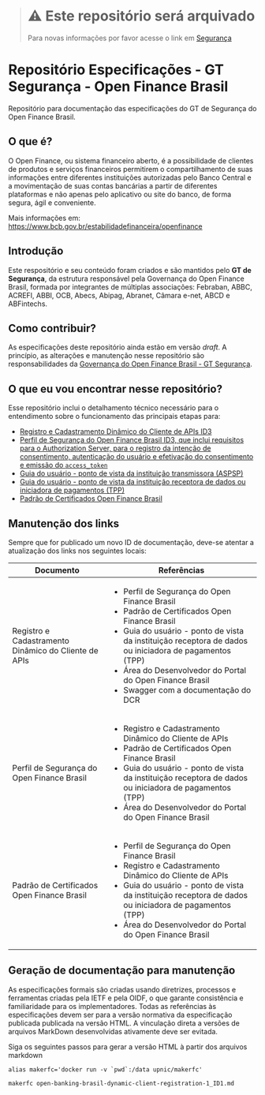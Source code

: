 > # :warning: Este repositório será arquivado  
> Para novas informações por favor acesse o link em [Segurança](https://openfinancebrasil.atlassian.net/wiki/spaces/OF/pages/17378160/Seguran+a)
 
# Repositório Especificações - GT Segurança - Open Finance Brasil

Repositório para documentação das especificações do GT de Segurança do Open Finance Brasil.

## O que é?

O Open Finance, ou sistema financeiro aberto, é a possibilidade de clientes de produtos e serviços financeiros permitirem o compartilhamento de suas informações entre diferentes instituições autorizadas pelo Banco Central e a movimentação de suas contas bancárias a partir de diferentes plataformas e não apenas pelo aplicativo ou site do banco, de forma segura, ágil e conveniente.

Mais informações em: https://www.bcb.gov.br/estabilidadefinanceira/openfinance

## Introdução

Este respositório e seu conteúdo foram criados e são mantidos pelo **GT de Segurança**, da estrutura responsável pela Governança do Open Finance Brasil, formada por integrantes de múltiplas associações: Febraban, ABBC, ACREFI, ABBI, OCB, Abecs, Abipag, Abranet, Câmara e-net, ABCD e ABFintechs.

## Como contribuir?

As especificações deste repositório ainda estão em versão *draft*. A princípio, as alterações e manutenção nesse repositório são responsabilidades da [Governança do Open Finance Brasil - GT Segurança](mailto:gt-seguranca@openfinancebrasil.org.br).

## O que eu vou encontrar nesse repositório?

Esse repositório inclui o detalhamento técnico necessário para o entendimento sobre o funcionamento das principais etapas para:

 - [Registro e Cadastramento Dinâmico do Cliente de APIs ID3](https://openbanking-brasil.github.io/specs-seguranca/open-banking-brasil-dynamic-client-registration-1_ID3-ptbr.html)
 - [Perfil de Segurança do Open Finance Brasil ID3, que inclui requisitos para o Authorization Server, para o registro da intenção de consentimento, autenticação do usuário e efetivação do consentimento e emissão do `access_token`](https://openbanking-brasil.github.io/specs-seguranca/open-banking-brasil-financial-api-1_ID3-ptbr.html)
 - [Guia do usuário - ponto de vista da instituição transmissora (ASPSP)](https://openbanking-brasil.github.io/specs-seguranca/aspsp-user-guide-ptbr.html)
 - [Guia do usuário - ponto de vista da instituição receptora de dados ou iniciadora de pagamentos (TPP)](https://openbanking-brasil.github.io/specs-seguranca/tpp-user-guide-ptbr.html)
 - [Padrão de Certificados Open Finance Brasil](https://openbanking-brasil.github.io/specs-seguranca/open-banking-brasil-certificate-standards-1_ID1-ptbr.html)

## Manutenção dos links

Sempre que for publicado um novo ID de documentação, deve-se atentar a atualização dos links nos seguintes locais:

|Documento|Referências|
|------------------------------------------|---------------------------------------------------------------------------------------------------|
|Registro e Cadastramento Dinâmico do Cliente de APIs|<ul><li>Perfil de Segurança do Open Finance Brasil</li><li>Padrão de Certificados Open Finance Brasil</li><li>Guia do usuário - ponto de vista da instituição receptora de dados ou iniciadora de pagamentos (TPP)</li><li>Área do Desenvolvedor do Portal do Open Finance Brasil</li><li>Swagger com a documentação do DCR</li></ul>|
|Perfil de Segurança do Open Finance Brasil|<ul><li>Registro e Cadastramento Dinâmico do Cliente de APIs</li><li>Padrão de Certificados Open Finance Brasil</li><li>Guia do usuário - ponto de vista da instituição receptora de dados ou iniciadora de pagamentos (TPP)</li><li>Área do Desenvolvedor do Portal do Open Finance Brasil</li></ul>|
|Padrão de Certificados Open Finance Brasil|<ul><li>Perfil de Segurança do Open Finance Brasil</li><li>Registro e Cadastramento Dinâmico do Cliente de APIs</li><li>Guia do usuário - ponto de vista da instituição receptora de dados ou iniciadora de pagamentos (TPP)</li><li>Área do Desenvolvedor do Portal do Open Finance Brasil</li></ul>|

## Geração de documentação para manutenção

As especificações formais são criadas usando diretrizes, processos e ferramentas criadas pela IETF e pela OIDF, o que garante consistência e familiaridade para os implementadores. Todas as referências às especificações devem ser para a versão normativa da especificação publicada publicada na versão HTML. A vinculação direta a versões de arquivos MarkDown desenvolvidas ativamente deve ser evitada.

Siga os seguintes passos para gerar a versão HTML à partir dos arquivos markdown
```shell
alias makerfc='docker run -v `pwd`:/data upnic/makerfc'

makerfc open-banking-brasil-dynamic-client-registration-1_ID1.md
```
